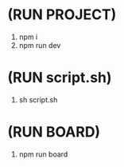 # (RUN PROJECT)
1. npm i 
2. npm run dev

# (RUN script.sh)
1. sh script.sh

# (RUN BOARD)
1. npm run board